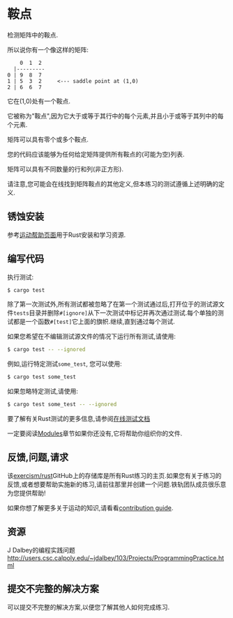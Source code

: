 # 鞍点

检测矩阵中的鞍点.

所以说你有一个像这样的矩阵:

```text
    0  1  2
  |---------
0 | 9  8  7
1 | 5  3  2     <--- saddle point at (1,0)
2 | 6  6  7
```

它在(1,0)处有一个鞍点.

它被称为"鞍点",因为它大于或等于其行中的每个元素,并且小于或等于其列中的每个元素.

矩阵可以具有零个或多个鞍点.

您的代码应该能够为任何给定矩阵提供所有鞍点的(可能为空)列表.

矩阵可以具有不同数量的行和列(非正方形).

请注意,您可能会在线找到矩阵鞍点的其他定义,但本练习的测试遵循上述明确的定义.

## 锈蚀安装

参考[运动帮助页面][help-page]用于Rust安装和学习资源.

## 编写代码

执行测试:

```bash
$ cargo test
```

除了第一次测试外,所有测试都被忽略了在第一个测试通过后,打开位于的测试源文件`tests`目录并删除`#[ignore]`从下一次测试中标记并再次通过测试.每个单独的测试都是一个函数`#[test]`它上面的旗帜.继续,直到通过每个测试.

如果您希望在不编辑测试源文件的情况下运行所有​​测试,请使用:

```bash
$ cargo test -- --ignored
```

例如,运行特定测试`some_test`, 您可以使用:

```bash
$ cargo test some_test
```

如果忽略特定测试,请使用:

```bash
$ cargo test some_test -- --ignored
```

要了解有关Rust测试的更多信息,请参阅[在线测试文档][rust-tests]

一定要阅读[Modules](https://doc.rust-lang.org/book/2018-edition/ch07-00-modules.html)章节如果你还没有,它将帮助你组织你的文件.

## 反馈,问题,请求

该[exercism/rust](https://github.com/exercism/rust)GitHub上的存储库是所有Rust练习的主页.如果您有关于练习的反馈,或者想要帮助实施新的练习,请前往那里并创建一个问题.铁轨团队成员很乐意为您提供帮助!

如果你想了解更多关于运动的知识,请看看[contribution guide](https://github.com/exercism/docs/blob/master/contributing-to-language-tracks/README.md).

[help-page]: https://exercism.io/tracks/rust/learning

[modules]: https://doc.rust-lang.org/book/2018-edition/ch07-00-modules.html

[cargo]: https://doc.rust-lang.org/book/2018-edition/ch14-00-more-about-cargo.html

[rust-tests]: https://doc.rust-lang.org/book/2018-edition/ch11-02-running-tests.html

## 资源

J Dalbey的编程实践问题<http://users.csc.calpoly.edu/~jdalbey/103/Projects/ProgrammingPractice.html>

## 提交不完整的解决方案

可以提交不完整的解决方案,以便您了解其他人如何完成练习.
